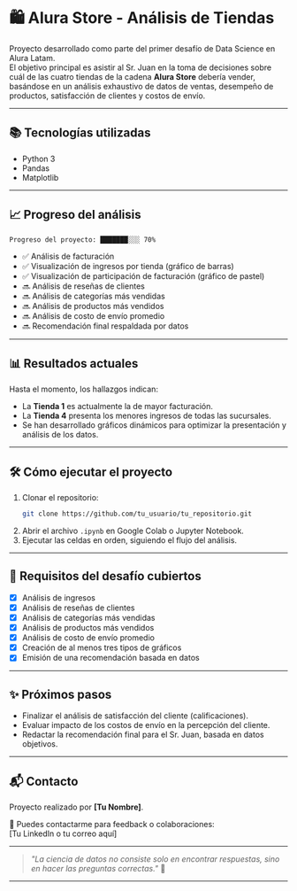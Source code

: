 # 🛍️ Alura Store - Análisis de Tiendas

Proyecto desarrollado como parte del primer desafío de Data Science en Alura Latam.  
El objetivo principal es asistir al Sr. Juan en la toma de decisiones sobre cuál de las cuatro tiendas de la cadena **Alura Store** debería vender, basándose en un análisis exhaustivo de datos de ventas, desempeño de productos, satisfacción de clientes y costos de envío.

---

## 📚 Tecnologías utilizadas
- Python 3
- Pandas
- Matplotlib

---

## 📈 Progreso del análisis

`Progreso del proyecto: ███████░░░ 70%`

- ✅ Análisis de facturación
- ✅ Visualización de ingresos por tienda (gráfico de barras)
- ✅ Visualización de participación de facturación (gráfico de pastel)
- 🔜 Análisis de reseñas de clientes
- 🔜 Análisis de categorías más vendidas
- 🔜 Análisis de productos más vendidos
- 🔜 Análisis de costo de envío promedio
- 🔜 Recomendación final respaldada por datos

---

## 📊 Resultados actuales

Hasta el momento, los hallazgos indican:
- La **Tienda 1** es actualmente la de mayor facturación.
- La **Tienda 4** presenta los menores ingresos de todas las sucursales.
- Se han desarrollado gráficos dinámicos para optimizar la presentación y análisis de los datos.

---

## 🛠️ Cómo ejecutar el proyecto

1. Clonar el repositorio:
    ```bash
    git clone https://github.com/tu_usuario/tu_repositorio.git
    ```
2. Abrir el archivo `.ipynb` en Google Colab o Jupyter Notebook.
3. Ejecutar las celdas en orden, siguiendo el flujo del análisis.

---

## 📌 Requisitos del desafío cubiertos

- [x] Análisis de ingresos
- [x] Análisis de reseñas de clientes
- [x] Análisis de categorías más vendidas
- [x] Análisis de productos más vendidos
- [x] Análisis de costo de envío promedio
- [x] Creación de al menos tres tipos de gráficos
- [x] Emisión de una recomendación basada en datos

---

## ✨ Próximos pasos

- Finalizar el análisis de satisfacción del cliente (calificaciones).
- Evaluar impacto de los costos de envío en la percepción del cliente.
- Redactar la recomendación final para el Sr. Juan, basada en datos objetivos.

---

## 📬 Contacto

Proyecto realizado por **[Tu Nombre]**.

📧 Puedes contactarme para feedback o colaboraciones:  
[Tu LinkedIn o tu correo aquí]

---

> _"La ciencia de datos no consiste solo en encontrar respuestas, sino en hacer las preguntas correctas."_ 🚀

---
